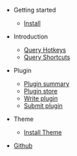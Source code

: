 - Getting started

    - [Install](install.md)

- Introduction

    - [Query Hotkeys](query_hotkeys.md)
    - [Query Shortcuts](query_shortcuts.md)

- Plugin

    - [Plugin summary](plugin_summary.md)
    - [Plugin store](deploy.md)
    - [Write plugin](vue.md)
    - [Submit plugin](helpers.md)

- Theme
    - [Install Theme](theme.md)

- [Github](https://github.com/Wox-launcher/Wox)

